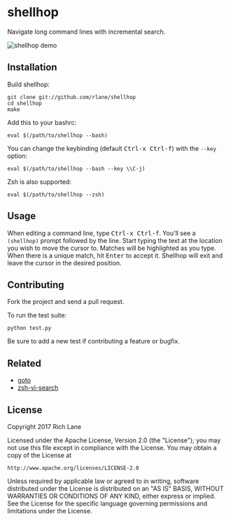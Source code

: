 # shellhop

Navigate long command lines with incremental search.

![shellhop demo](http://i.imgur.com/9o8S8Uu.gif)

## Installation

Build shellhop:

    git clone git://github.com/rlane/shellhop
    cd shellhop
    make

Add this to your bashrc:

    eval $(/path/to/shellhop --bash)

You can change the keybinding (default <kbd>Ctrl-x Ctrl-f</kbd>) with the
`--key` option:

    eval $(/path/to/shellhop --bash --key \\C-j)

Zsh is also supported:

    eval $(/path/to/shellhop --zsh)

## Usage

When editing a command line, type <kbd>Ctrl-x Ctrl-f</kbd>. You'll see a
`(shellhop)` prompt followed by the line. Start typing the text at the location
you wish to move the cursor to. Matches will be highlighted as you type. When
there is a unique match, hit <kbd>Enter</kbd> to accept it. Shellhop will exit
and leave the cursor in the desired position.

## Contributing

Fork the project and send a pull request.

To run the test suite:

    python test.py

Be sure to add a new test if contributing a feature or bugfix.

## Related

- [goto](https://github.com/Fakerr/goto)
- [zsh-vi-search](https://github.com/soheilpro/zsh-vi-search)

## License

Copyright 2017 Rich Lane

Licensed under the Apache License, Version 2.0 (the "License");
you may not use this file except in compliance with the License.
You may obtain a copy of the License at

    http://www.apache.org/licenses/LICENSE-2.0

Unless required by applicable law or agreed to in writing, software
distributed under the License is distributed on an "AS IS" BASIS,
WITHOUT WARRANTIES OR CONDITIONS OF ANY KIND, either express or implied.
See the License for the specific language governing permissions and
limitations under the License.
